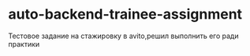 ﻿# auto-backend-trainee-assignment

Тестовое задание на стажировку в avito,решил выполнить его ради практики
